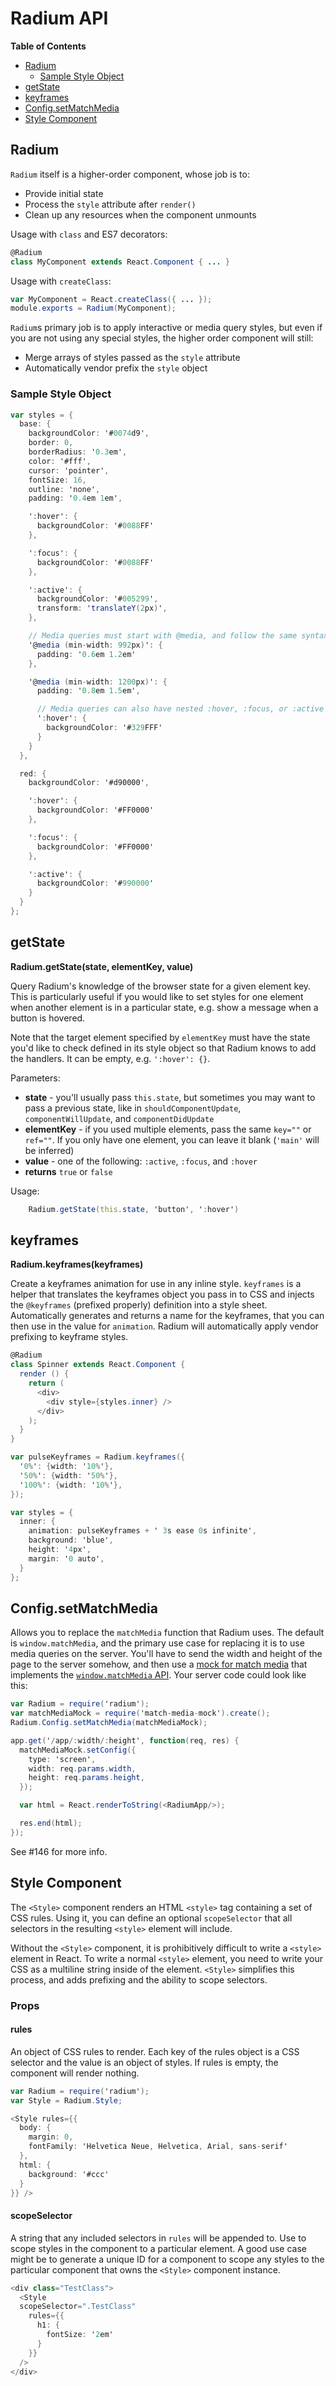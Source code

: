 # Radium API

**Table of Contents**

- [Radium](#radium)
  - [Sample Style Object](#sample-style-object)
- [getState](#getstate)
- [keyframes](#keyframes)
- [Config.setMatchMedia](#config-setmatchmedia)
- [Style Component](#style-component)

## Radium

`Radium` itself is a higher-order component, whose job is to:
- Provide initial state
- Process the `style` attribute after `render()`
- Clean up any resources when the component unmounts

Usage with `class` and ES7 decorators:

```as
@Radium
class MyComponent extends React.Component { ... }
```

Usage with `createClass`:

```as
var MyComponent = React.createClass({ ... });
module.exports = Radium(MyComponent);
```

`Radium`s primary job is to apply interactive or media query styles, but even if you are not using any special styles, the higher order component will still:
- Merge arrays of styles passed as the `style` attribute
- Automatically vendor prefix the `style` object

### Sample Style Object

```as
var styles = {
  base: {
    backgroundColor: '#0074d9',
    border: 0,
    borderRadius: '0.3em',
    color: '#fff',
    cursor: 'pointer',
    fontSize: 16,
    outline: 'none',
    padding: '0.4em 1em',

    ':hover': {
      backgroundColor: '#0088FF'
    },

    ':focus': {
      backgroundColor: '#0088FF'
    },

    ':active': {
      backgroundColor: '#005299',
      transform: 'translateY(2px)',
    },

    // Media queries must start with @media, and follow the same syntax as CSS
    '@media (min-width: 992px)': {
      padding: '0.6em 1.2em'
    },

    '@media (min-width: 1200px)': {
      padding: '0.8em 1.5em',

      // Media queries can also have nested :hover, :focus, or :active states
      ':hover': {
        backgroundColor: '#329FFF'
      }
    }
  },

  red: {
    backgroundColor: '#d90000',

    ':hover': {
      backgroundColor: '#FF0000'
    },

    ':focus': {
      backgroundColor: '#FF0000'
    },

    ':active': {
      backgroundColor: '#990000'
    }
  }
};
```

## getState

**Radium.getState(state, elementKey, value)**

Query Radium's knowledge of the browser state for a given element key. This is particularly useful if you would like to set styles for one element when another element is in a particular state, e.g. show a message when a button is hovered.

Note that the target element specified by `elementKey` must have the state you'd like to check defined in its style object so that Radium knows to add the handlers. It can be empty, e.g. `':hover': {}`.

Parameters:

- **state** - you'll usually pass `this.state`, but sometimes you may want to pass a previous state, like in `shouldComponentUpdate`, `componentWillUpdate`, and `componentDidUpdate`
- **elementKey** - if you used multiple elements, pass the same `key=""` or `ref=""`. If you only have one element, you can leave it blank (`'main'` will be inferred)
- **value** - one of the following: `:active`, `:focus`, and `:hover`
- **returns** `true` or `false`

Usage:

```as
    Radium.getState(this.state, 'button', ':hover')
```

## keyframes

**Radium.keyframes(keyframes)**

Create a keyframes animation for use in any inline style. `keyframes` is a helper that translates the keyframes object you pass in to CSS and injects the `@keyframes` (prefixed properly) definition into a style sheet. Automatically generates and returns a name for the keyframes, that you can then use in the value for `animation`. Radium will automatically apply vendor prefixing to keyframe styles.

```as
@Radium
class Spinner extends React.Component {
  render () {
    return (
      <div>
        <div style={styles.inner} />
      </div>
    );
  }
}

var pulseKeyframes = Radium.keyframes({
  '0%': {width: '10%'},
  '50%': {width: '50%'},
  '100%': {width: '10%'},
});

var styles = {
  inner: {
    animation: pulseKeyframes + ' 3s ease 0s infinite',
    background: 'blue',
    height: '4px',
    margin: '0 auto',
  }
};
```

## Config.setMatchMedia

Allows you to replace the `matchMedia` function that Radium uses. The default is `window.matchMedia`, and the primary use case for replacing it is to use media queries on the server. You'll have to send the width and height of the page to the server somehow, and then use a [mock for match media](https://github.com/azazdeaz/match-media-mock) that implements the [`window.matchMedia` API](https://developer.mozilla.org/en-US/docs/Web/API/Window/matchMedia). Your server code could look like this:

```as
var Radium = require('radium');
var matchMediaMock = require('match-media-mock').create();
Radium.Config.setMatchMedia(matchMediaMock);

app.get('/app/:width/:height', function(req, res) {
  matchMediaMock.setConfig({
    type: 'screen',
    width: req.params.width,
    height: req.params.height,
  });

  var html = React.renderToString(<RadiumApp/>);

  res.end(html);
});
```

See #146 for more info.

## Style Component

The `<Style>` component renders an HTML `<style>` tag containing a set of CSS rules. Using it, you can define an optional `scopeSelector` that all selectors in the resulting `<style>` element will include.

Without the `<Style>` component, it is prohibitively difficult to write a `<style>` element in React. To write a normal `<style>` element, you need to write your CSS as a multiline string inside of the element. `<Style>` simplifies this process, and adds prefixing and the ability to scope selectors.

### Props

#### rules

An object of CSS rules to render. Each key of the rules object is a CSS selector and the value is an object of styles. If rules is empty, the component will render nothing.

```as
var Radium = require('radium');
var Style = Radium.Style;

<Style rules={{
  body: {
    margin: 0,
    fontFamily: 'Helvetica Neue, Helvetica, Arial, sans-serif'
  },
  html: {
    background: '#ccc'
  }
}} />
```

#### scopeSelector

A string that any included selectors in `rules` will be appended to. Use to scope styles in the component to a particular element. A good use case might be to generate a unique ID for a component to scope any styles to the particular component that owns the `<Style>` component instance.

```as
<div class="TestClass">
  <Style
  scopeSelector=".TestClass"
    rules={{
      h1: {
        fontSize: '2em'
      }
    }}
  />
</div>
```
